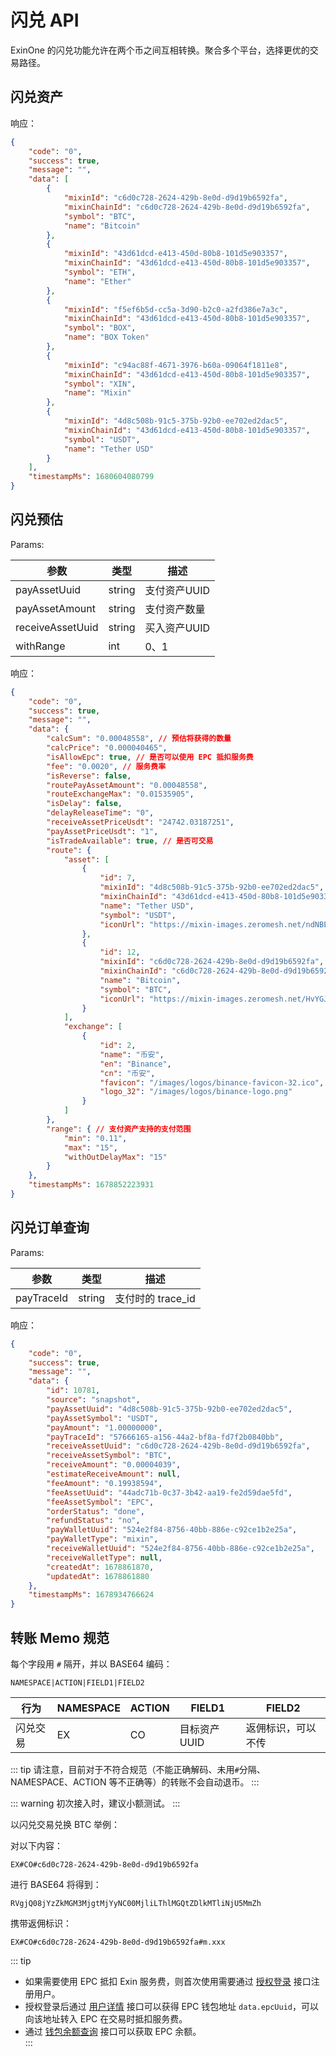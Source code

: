 # 闪兑 API

ExinOne 的闪兑功能允许在两个币之间互相转换。聚合多个平台，选择更优的交易路径。

## 闪兑资产

<APIEndpoint method="GET" url="/convert/assets" />

响应：

```json
{
    "code": "0",
    "success": true,
    "message": "",
    "data": [
        {
            "mixinId": "c6d0c728-2624-429b-8e0d-d9d19b6592fa",
            "mixinChainId": "c6d0c728-2624-429b-8e0d-d9d19b6592fa",
            "symbol": "BTC",
            "name": "Bitcoin"
        },
        {
            "mixinId": "43d61dcd-e413-450d-80b8-101d5e903357",
            "mixinChainId": "43d61dcd-e413-450d-80b8-101d5e903357",
            "symbol": "ETH",
            "name": "Ether"
        },
        {
            "mixinId": "f5ef6b5d-cc5a-3d90-b2c0-a2fd386e7a3c",
            "mixinChainId": "43d61dcd-e413-450d-80b8-101d5e903357",
            "symbol": "BOX",
            "name": "BOX Token"
        },
        {
            "mixinId": "c94ac88f-4671-3976-b60a-09064f1811e8",
            "mixinChainId": "43d61dcd-e413-450d-80b8-101d5e903357",
            "symbol": "XIN",
            "name": "Mixin"
        },
        {
            "mixinId": "4d8c508b-91c5-375b-92b0-ee702ed2dac5",
            "mixinChainId": "43d61dcd-e413-450d-80b8-101d5e903357",
            "symbol": "USDT",
            "name": "Tether USD"
        }
    ],
    "timestampMs": 1680604080799
}
```


## 闪兑预估

<APIEndpoint method="GET" url="/convert/estimate/amount" />

Params: 

| 参数 | 类型 | 描述 |
| -- | -- | -- |
| payAssetUuid | string | 支付资产UUID
| payAssetAmount | string | 支付资产数量
| receiveAssetUuid | string | 买入资产UUID
| withRange | int | 0、1


响应：

````json
{
    "code": "0",
    "success": true,
    "message": "",
    "data": {
        "calcSum": "0.00048558", // 预估将获得的数量
        "calcPrice": "0.000040465",
        "isAllowEpc": true, // 是否可以使用 EPC 抵扣服务费
        "fee": "0.0020", // 服务费率
        "isReverse": false,
        "routePayAssetAmount": "0.00048558",
        "routeExchangeMax": "0.01535905",
        "isDelay": false,
        "delayReleaseTime": "0",
        "receiveAssetPriceUsdt": "24742.03187251",
        "payAssetPriceUsdt": "1",
        "isTradeAvailable": true, // 是否可交易
        "route": {
            "asset": [
                {
                    "id": 7,
                    "mixinId": "4d8c508b-91c5-375b-92b0-ee702ed2dac5",
                    "mixinChainId": "43d61dcd-e413-450d-80b8-101d5e903357",
                    "name": "Tether USD",
                    "symbol": "USDT",
                    "iconUrl": "https://mixin-images.zeromesh.net/ndNBEpObYs7450U08oAOMnSEPzN66SL8Mh-f2pPWBDeWaKbXTPUIdrZph7yj8Z93Rl8uZ16m7Qjz-E-9JFKSsJ-F=s128"
                },
                {
                    "id": 12,
                    "mixinId": "c6d0c728-2624-429b-8e0d-d9d19b6592fa",
                    "mixinChainId": "c6d0c728-2624-429b-8e0d-d9d19b6592fa",
                    "name": "Bitcoin",
                    "symbol": "BTC",
                    "iconUrl": "https://mixin-images.zeromesh.net/HvYGJsV5TGeZ-X9Ek3FEQohQZ3fE9LBEBGcOcn4c4BNHovP4fW4YB97Dg5LcXoQ1hUjMEgjbl1DPlKg1TW7kK6XP=s128"
                }
            ],
            "exchange": [
                {
                    "id": 2,
                    "name": "币安",
                    "en": "Binance",
                    "cn": "币安",
                    "favicon": "/images/logos/binance-favicon-32.ico",
                    "logo_32": "/images/logos/binance-logo.png"
                }
            ]
        },
        "range": { // 支付资产支持的支付范围
            "min": "0.11",
            "max": "15",
            "withOutDelayMax": "15"
        }
    },
    "timestampMs": 1678852223931
}
````

## 闪兑订单查询

<APIEndpoint method="GET" url="/convert/order/detail" />

Params: 

| 参数 | 类型 | 描述 |
| -- | -- | -- |
| payTraceId | string | 支付时的 trace_id


响应：

````json
{
    "code": "0",
    "success": true,
    "message": "",
    "data": {
        "id": 10781,
        "source": "snapshot",
        "payAssetUuid": "4d8c508b-91c5-375b-92b0-ee702ed2dac5",
        "payAssetSymbol": "USDT",
        "payAmount": "1.00000000",
        "payTraceId": "57666165-a156-44a2-bf8a-fd7f2b0840bb",
        "receiveAssetUuid": "c6d0c728-2624-429b-8e0d-d9d19b6592fa",
        "receiveAssetSymbol": "BTC",
        "receiveAmount": "0.00004039",
        "estimateReceiveAmount": null,
        "feeAmount": "0.19938594",
        "feeAssetUuid": "44adc71b-0c37-3b42-aa19-fe2d59dae5fd",
        "feeAssetSymbol": "EPC",
        "orderStatus": "done",
        "refundStatus": "no",
        "payWalletUuid": "524e2f84-8756-40bb-886e-c92ce1b2e25a",
        "payWalletType": "mixin",
        "receiveWalletUuid": "524e2f84-8756-40bb-886e-c92ce1b2e25a",
        "receiveWalletType": null,
        "createdAt": 1678861870,
        "updatedAt": 1678861880
    },
    "timestampMs": 1678934766624
}
````

## 转账 Memo 规范


每个字段用 `#` 隔开，并以 BASE64 编码：

`NAMESPACE|ACTION|FIELD1|FIELD2`

| 行为 | NAMESPACE | ACTION | FIELD1 | FIELD2 |
| ---- | ---- | ---- | ---- | ---- | 
| 闪兑交易 | EX | CO | 目标资产UUID | 返佣标识，可以不传 |


::: tip
请注意，目前对于不符合规范（不能正确解码、未用`#`分隔、NAMESPACE、ACTION 等不正确等）的转账不会自动退币。
:::


::: warning
初次接入时，建议小额测试。
:::

以闪兑交易兑换 BTC 举例：

对以下内容：

```
EX#CO#c6d0c728-2624-429b-8e0d-d9d19b6592fa
```

进行 BASE64 将得到：

```
RVgjQ08jYzZkMGM3MjgtMjYyNC00MjliLThlMGQtZDlkMTliNjU5MmZh
```

携带返佣标识：
```
EX#CO#c6d0c728-2624-429b-8e0d-d9d19b6592fa#m.xxx
```

::: tip
- 如果需要使用 EPC 抵扣 Exin 服务费，则首次使用需要通过 [授权登录](./authentication#授权登录) 接口注册用户。
- 授权登录后通过 [用户详情](./users#用户详情) 接口可以获得 EPC 钱包地址 `data.epcUuid`，可以向该地址转入 EPC 在交易时抵扣服务费。
- 通过 [钱包余额查询](./wallets#钱包余额查询) 接口可以获取 EPC 余额。  
:::


